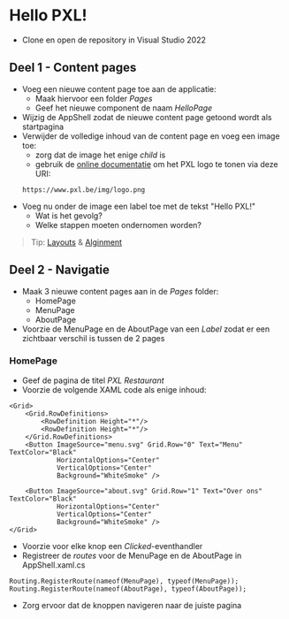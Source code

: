 # Hello PXL!

- Clone en open de repository in Visual Studio 2022

## Deel 1 - Content pages
- Voeg een nieuwe content page toe aan de applicatie: 
	- Maak hiervoor een folder *Pages*
	- Geef het nieuwe component de naam *HelloPage*
- Wijzig de AppShell zodat de nieuwe content page getoond wordt als startpagina
- Verwijder de volledige inhoud van de content page en voeg een image toe: 
	- zorg dat de image het enige *child* is
	- gebruik de [online documentatie](https://learn.microsoft.com/en-us/dotnet/maui/user-interface/controls/?view=net-maui-8.0) om het PXL logo te tonen via deze URI:
	``` 
	https://www.pxl.be/img/logo.png
	```
- Voeg nu onder de image een label toe met de tekst "Hello PXL!"
	- Wat is het gevolg?
	- Welke stappen moeten ondernomen worden?

> Tip: [Layouts](https://learn.microsoft.com/en-us/dotnet/maui/user-interface/layouts/?view=net-maui-8.0) & [Alginment](https://learn.microsoft.com/en-us/dotnet/maui/user-interface/layouts/?view=net-maui-8.0)

## Deel 2 - Navigatie
- Maak 3 nieuwe content pages aan in de *Pages* folder:
	- HomePage
	- MenuPage
	- AboutPage
- Voorzie de MenuPage en de AboutPage van een *Label* zodat er een zichtbaar verschil is tussen de 2 pages

### HomePage
- Geef de pagina de titel *PXL Restaurant*
- Voorzie de volgende XAML code als enige inhoud:
```
<Grid>
    <Grid.RowDefinitions>
        <RowDefinition Height="*"/>
        <RowDefinition Height="*"/>
    </Grid.RowDefinitions>
    <Button ImageSource="menu.svg" Grid.Row="0" Text="Menu" TextColor="Black"
            HorizontalOptions="Center"
            VerticalOptions="Center" 
            Background="WhiteSmoke" />

    <Button ImageSource="about.svg" Grid.Row="1" Text="Over ons" TextColor="Black"
            HorizontalOptions="Center"
            VerticalOptions="Center" 
            Background="WhiteSmoke" />
</Grid>
```
- Voorzie voor elke knop een *Clicked*-eventhandler 
- Registreer de *routes* voor de MenuPage en de AboutPage in AppShell.xaml.cs
```
Routing.RegisterRoute(nameof(MenuPage), typeof(MenuPage));
Routing.RegisterRoute(nameof(AboutPage), typeof(AboutPage));
```
- Zorg ervoor dat de knoppen navigeren naar de juiste pagina